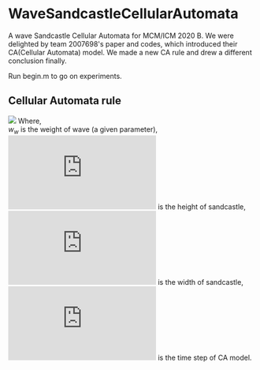 # WaveSandcastleCellularAutomata
A wave Sandcastle Cellular Automata for MCM/ICM 2020 B. We were delighted by team 2007698's paper and codes, which introduced their CA(Cellular Automata) model. We made a new CA rule and drew a different conclusion finally.

Run begin.m to go on experiments.

## Cellular Automata rule

![](http://latex.codecogs.com/svg.latex?h_w=\\begin{cases}max\\{w_wh(sin(\\frac{2\\pi}{d}i)+\\frac{sin(\\frac{\\pi}{d}i)}{1.8}),1\\},(4k+1)d<i<(4k+2)d,k=0,1,2,...\\\\0,else\\\\\\end{cases})
Where,    
$w_w$ is the weight of wave (a given parameter),    
![](http://latex.codecogs.com/svg.latex?w_w) is the height of sandcastle,    
![](http://latex.codecogs.com/svg.latex?d) is the width of sandcastle,     
![](http://latex.codecogs.com/svg.latex?i) is the time step of CA model.
